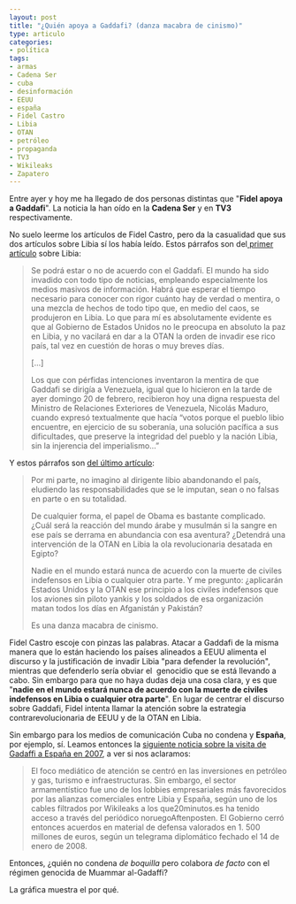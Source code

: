 ```yaml
---
layout: post
title: "¿Quién apoya a Gaddafi? (danza macabra de cinismo)"
type: articulo
categories:
- política
tags:
- armas
- Cadena Ser
- cuba
- desinformación
- EEUU
- españa
- Fidel Castro
- Libia
- OTAN
- petróleo
- propaganda
- TV3
- Wikileaks
- Zapatero
---
```

<p>Entre ayer y hoy me ha llegado de dos personas distintas que "<span style="font-weight: bold;">Fidel apoya a Gaddafi</span>". La noticia la han oído en la <span style="font-weight: bold;">Cadena Ser</span> y en <span style="font-weight: bold;">TV3</span> respectivamente.</p>
<p>No suelo leerme los artículos de Fidel Castro, pero da la casualidad que sus dos artículos sobre Libia sí los había leído. Estos párrafos son del<a href="http://www.cubadebate.cu/reflexiones-fidel/2011/02/22/el-plan-de-la-otan-es-ocupar-libia/"> primer artículo</a> sobre Libia:</p>
<blockquote><p>Se podrá estar o no de acuerdo con el Gaddafi. El mundo ha sido invadido con todo tipo de noticias, empleando especialmente los medios masivos de información. Habrá que esperar el tiempo necesario para conocer con rigor cuánto hay de verdad o mentira, o una mezcla de hechos de todo tipo que, en medio del caos, se produjeron en Libia. Lo que para mí es absolutamente evidente es que al Gobierno de Estados Unidos no le preocupa en absoluto la paz en Libia, y no vacilará en dar a la OTAN la orden de invadir ese rico país, tal vez en cuestión de horas o muy breves días.</p>
<p>[...]</p>
<p>Los que con pérfidas intenciones inventaron la mentira de que Gaddafi se dirigía a Venezuela, igual que lo hicieron en la tarde de ayer domingo 20 de febrero, recibieron hoy una digna respuesta del Ministro de Relaciones Exteriores de Venezuela, Nicolás Maduro, cuando expresó textualmente que hacía “votos porque el pueblo libio encuentre, en ejercicio de su soberanía, una solución pacífica a sus dificultades, que preserve la integridad del pueblo y la nación Libia, sin la injerencia del imperialismo…”</p></blockquote>
<p>Y estos párrafos son <a href="http://www.cubainformacion.tv/index.php?option=com_content&amp;view=article&amp;id=19803:danza-macabra-de-cinismo-fidel-castro-vuelve-a-hablar-sobre-libia&amp;catid=64&amp;Itemid=200077">del último artículo</a>:</p>
<blockquote><p>Por mi parte, no imagino al dirigente libio abandonando el país, eludiendo las responsabilidades que se le imputan, sean o no falsas en parte o en su totalidad.</p>
<p>De cualquier forma, el papel de Obama es bastante complicado. ¿Cuál será la reacción del mundo árabe y musulmán si la sangre en ese país se derrama en abundancia con esa aventura? ¿Detendrá una intervención de la OTAN en Libia la ola revolucionaria desatada en Egipto?</p>
<p>Nadie en el mundo estará nunca de acuerdo con la muerte de civiles  indefensos en Libia o cualquier otra parte. Y me pregunto: ¿aplicarán  Estados Unidos y la OTAN ese principio a los civiles indefensos que los  aviones sin piloto yankis y los soldados de esa organización matan todos los días en Afganistán y Pakistán?</p>
<p>Es una danza macabra de cinismo.</p></blockquote>
<p>Fidel Castro escoje con pinzas las palabras. Atacar a Gaddafi de la misma manera que lo están haciendo los países alineados a EEUU alimenta el discurso y la justificación de invadir Libia "para defender la revolución", mientras que defenderlo sería obviar el  genocidio que se está llevando a cabo. Sin embargo para que no haya dudas deja una cosa clara, y es que "<strong>nadie en el mundo estará nunca de acuerdo con la muerte de civiles  indefensos en Libia o cualquier otra parte</strong>". En lugar de centrar el discurso sobre Gaddafi, Fidel intenta llamar la atención sobre la estrategia contrarevolucionaria de EEUU y de la OTAN en Libia.</p>
<p>Sin embargo para los medios de comunicación Cuba no condena y <span style="font-weight: bold;">España</span>, por ejemplo, sí. Leamos entonces la <a href="http://www.20minutos.es/noticia/968261/0/wikileaks/libia/armas/">siguiente noticia sobre la visita de Gadaffi a España en 2007</a>, a ver si nos aclaramos:</p>
<blockquote><p>El foco mediático de atención se centró en las inversiones en petróleo y gas, turismo e infraestructuras. Sin embargo, el sector armamentístico fue uno de los lobbies empresariales más favorecidos por las alianzas comerciales entre Libia y España, según uno de los cables filtrados por Wikileaks a los que20minutos.es ha tenido acceso a través del periódico noruegoAftenposten. El Gobierno cerró entonces acuerdos en material de defensa valorados en 1. 500 millones de euros, según un telegrama diplomático fechado el 14 de enero de 2008.</p></blockquote>
<p>Entonces, ¿quién no condena <span style="font-style: italic;">de boquilla</span> pero colabora <span style="font-style: italic;">de facto</span> con el régimen genocida de Muammar al-Gadaffi?</p>
<p>La gráfica muestra el por qué.</p>
<div style="text-align: center;"><img style="max-width: 800px;" src="{{ site.baseurl }}/assets/Captura-de-pantalla-2011-02-27-a-las-20.03.14.png" alt="" /></div>
